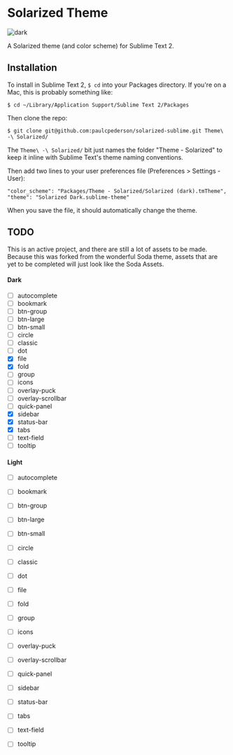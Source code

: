 # Solarized Theme

![dark](https://f.cloud.github.com/assets/1031758/626866/c6cfa796-cfd6-11e2-83af-15828d6a858e.png)

A Solarized theme (and color scheme) for Sublime Text 2.

## Installation

To install in Sublime Text 2, ```$ cd``` into your Packages directory. If you're on a Mac, this is probably something like:

```bsh
$ cd ~/Library/Application Support/Sublime Text 2/Packages
```

Then clone the repo:

```bsh
$ git clone git@github.com:paulcpederson/solarized-sublime.git Theme\ -\ Solarized/
```

The ```Theme\ -\ Solarized/``` bit just names the folder "Theme - Solarized" to keep it inline with Sublime Text's theme naming conventions.

Then add two lines to your user preferences file (Preferences > Settings - User):

```
"color_scheme": "Packages/Theme - Solarized/Solarized (dark).tmTheme",
"theme": "Solarized Dark.sublime-theme"
```

When you save the file, it should automatically change the theme.

## TODO
This is an active project, and there are still a lot of assets to be made. Because this was forked from the wonderful Soda theme, assets that are yet to be completed will just look like the Soda Assets.

#### Dark
*[ ] autocomplete
*[ ] bookmark
*[ ] btn-group
*[ ] btn-large
*[ ] btn-small
*[ ] circle
*[ ] classic
*[ ] dot
*[x] file
*[x] fold
*[ ] group
*[ ] icons
*[ ] overlay-puck
*[ ] overlay-scrollbar
*[ ] quick-panel
*[x] sidebar
*[x] status-bar
*[x] tabs
*[ ] text-field
*[ ] tooltip

#### Light
*[ ] autocomplete
*[ ] bookmark
*[ ] btn-group
*[ ] btn-large
*[ ] btn-small
*[ ] circle
*[ ] classic
*[ ] dot
*[ ] file
*[ ] fold
*[ ] group
*[ ] icons
*[ ] overlay-puck
*[ ] overlay-scrollbar
*[ ] quick-panel
*[ ] sidebar
*[ ] status-bar
*[ ] tabs
*[ ] text-field
*[ ] tooltip

